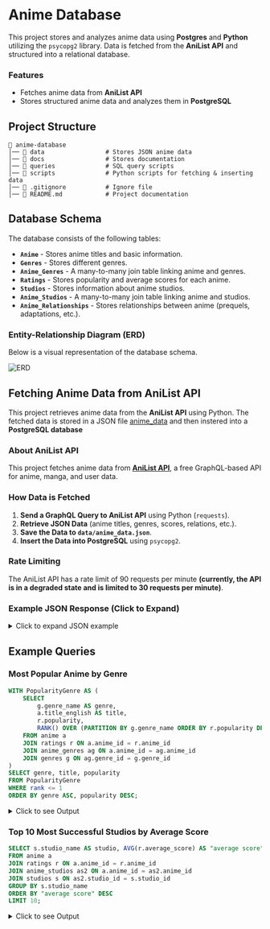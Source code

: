 # Anime Database

This project stores and analyzes anime data using **Postgres** and **Python** utilizing the `psycopg2` library. Data is fetched from the **AniList API** and structured into a relational database.

### Features
- Fetches anime data from **AniList API**
- Stores structured anime data and analyzes them in **PostgreSQL**

## Project Structure
```
📂 anime-database
│── 📁 data                 # Stores JSON anime data
│── 📁 docs                 # Stores documentation
│── 📁 queries              # SQL query scripts
│── 📁 scripts              # Python scripts for fetching & inserting data
│── 📄 .gitignore           # Ignore file
│── 📄 README.md            # Project documentation
```


## Database Schema
The database consists of the following tables:

- **`Anime`** - Stores anime titles and basic information.
- **`Genres`** - Stores different genres.
- **`Anime_Genres`** - A many-to-many join table linking anime and genres.
- **`Ratings`** - Stores popularity and average scores for each anime.
- **`Studios`** - Stores information about anime studios.
- **`Anime_Studios`** - A many-to-many join table linking anime and studios.
- **`Anime_Relationships`** - Stores relationships between anime (prequels, adaptations, etc.).

### Entity-Relationship Diagram (ERD)
Below is a visual representation of the database schema.

![ERD](https://private-user-images.githubusercontent.com/176351286/407717372-348c5cc8-d5e3-4747-9a10-4808eb98d522.png?jwt=eyJhbGciOiJIUzI1NiIsInR5cCI6IkpXVCJ9.eyJpc3MiOiJnaXRodWIuY29tIiwiYXVkIjoicmF3LmdpdGh1YnVzZXJjb250ZW50LmNvbSIsImtleSI6ImtleTUiLCJleHAiOjE3MzgxNTEzOTMsIm5iZiI6MTczODE1MTA5MywicGF0aCI6Ii8xNzYzNTEyODYvNDA3NzE3MzcyLTM0OGM1Y2M4LWQ1ZTMtNDc0Ny05YTEwLTQ4MDhlYjk4ZDUyMi5wbmc_WC1BbXotQWxnb3JpdGhtPUFXUzQtSE1BQy1TSEEyNTYmWC1BbXotQ3JlZGVudGlhbD1BS0lBVkNPRFlMU0E1M1BRSzRaQSUyRjIwMjUwMTI5JTJGdXMtZWFzdC0xJTJGczMlMkZhd3M0X3JlcXVlc3QmWC1BbXotRGF0ZT0yMDI1MDEyOVQxMTQ0NTNaJlgtQW16LUV4cGlyZXM9MzAwJlgtQW16LVNpZ25hdHVyZT1hYTg5NzBlNzAxNGNlNTgxM2Q3MWY0Zjk5MmVkYjkwOGYxYzA4NTRkY2YyMDI0ZGE5MDA5ZGU5NTA0YjVjNGRlJlgtQW16LVNpZ25lZEhlYWRlcnM9aG9zdCJ9.8C6saRW-SL0jlEW0JomPix6E1p-XyIGpJj1_rm8551Y)

## Fetching Anime Data from AniList API
This project retrieves anime data from the **AniList API** using Python. The fetched data is stored in a JSON file [anime_data]('data/anime_data.json') and then instered into a **PostgreSQL database**

### About AniList API
This project fetches anime data from **[AniList API](https://docs.anilist.co/)**, a free GraphQL-based API for anime, manga, and user data.

### How Data is Fetched
1. **Send a GraphQL Query to AniList API** using Python (`requests`).
2. **Retrieve JSON Data** (anime titles, genres, scores, relations, etc.).
3. **Save the Data to `data/anime_data.json`**.
4. **Insert the Data into PostgreSQL** using `psycopg2`.

### Rate Limiting
The AniList API has a rate limit of 90 requests per minute **(currently, the API is in a degraded state and is limited to 30 requests per minute)**.

### Example JSON Response (Click to Expand)
<details>
    <summary>Click to expand JSON example</summary>
    
```json
{
    "id": 98478,
    "title": {
        "romaji": "3-gatsu no Lion 2",
        "english": "March comes in like a lion Season 2"
    },
    "genres": ["Drama", "Slice of Life"],
    "episodes": 22,
    "averageScore": 89,
    "popularity": 114660,
    "status": "FINISHED",
    "startDate": {
        "year": 2017,
        "month": 10,
        "day": 14
    },
    "studios": {
        "nodes": [
            { "name": "Shaft" },
            { "name": "Aniplex" }
        ]
    },
    "relations": {
        "edges": [
            { "relationType": "PREQUEL", "node": { "title": { "romaji": "3-gatsu no Lion" } } },
            { "relationType": "ADAPTATION", "node": { "title": { "romaji": "3-gatsu no Lion" } } },
            { "relationType": "OTHER", "node": { "title": { "romaji": "I AM STANDING" } } }
        ]
    }
}
```

</details>

## Example Queries

### Most Popular Anime by Genre
```sql
WITH PopularityGenre AS (
	SELECT 
		g.genre_name AS genre,
		a.title_english AS title,
		r.popularity,
		RANK() OVER (PARTITION BY g.genre_name ORDER BY r.popularity DESC)
	FROM anime a
	JOIN ratings r ON a.anime_id = r.anime_id
	JOIN anime_genres ag ON a.anime_id = ag.anime_id
	JOIN genres g ON ag.genre_id = g.genre_id
)
SELECT genre, title, popularity
FROM PopularityGenre 
WHERE rank <= 1
ORDER BY genre ASC, popularity DESC;
```

<details>
    <summary>Click to see Output</summary>

| genre           | title                          | popularity |
|---------------|---------------------------------|------------|
| Action        | Attack on Titan                | 835,234    |
| Adventure     | Demon Slayer: Kimetsu no Yaiba | 791,871    |
| Comedy       | My Hero Academia               | 715,098    |
| Drama        | Attack on Titan                | 835,234    |
| Ecchi        | No Game, No Life               | 455,472    |
| Fantasy      | Attack on Titan                | 835,234    |
| Horror       | Tokyo Ghoul                    | 600,389    |
| Mahou Shoujo | Puella Magi Madoka Magica      | 263,184    |
| Mecha        | DARLING in the FRANXX          | 405,397    |
| Music        | Your Lie in April              | 494,476    |
| Mystery      | Attack on Titan                | 835,234    |
| Psychological| Death Note                     | 760,078    |
| Romance      | Sword Art Online               | 586,667    |
| Sci-Fi       | One-Punch Man                  | 628,937    |
| Slice of Life| A Silent Voice                 | 556,751    |
| Sports       | HAIKYU!!                        | 483,106    |
| Supernatural | Demon Slayer: Kimetsu no Yaiba | 791,871    |
| Thriller     | Death Note                     | 760,078    |

</details>


### Top 10 Most Successful Studios by Average Score
```sql
SELECT s.studio_name AS studio, AVG(r.average_score) AS "average score"
FROM anime a 
JOIN ratings r ON a.anime_id = r.anime_id
JOIN anime_studios as2 ON a.anime_id = as2.anime_id 
JOIN studios s ON as2.studio_id = s.studio_id 
GROUP BY s.studio_name
ORDER BY "average score" DESC
LIMIT 10;
```

<details>
    <summary>Click to see Output</summary>

| Studio Name                   | Average Score |
|-------------------------------|--------------|
| Studio Live                   | 89           |
| TOHO animation STUDIO         | 88           |
| Studio Guts                   | 88           |
| TAP                            | 88           |
| Magic Bus                     | 88           |
| Mushi Production              | 88           |
| Asahi Production              | 88           |
| Imagica Infos                 | 88           |
| qooop                          | 87           |
| Studio LAN                    | 86           |

</details>

